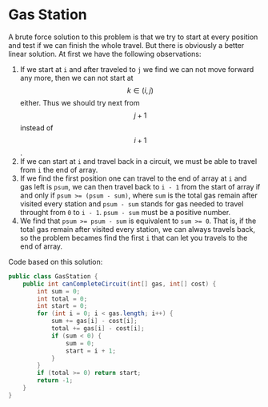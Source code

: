 # Gas Station

A brute force solution to this problem is that we try to start at every position and test if
we can finish the whole travel. But there is obviously a better linear solution. At first
we have the following observations:

1. If we start at `i` and after traveled to `j` we find we can not move forward any more,
then we can not start at $$k\in (i, j)$$ either. Thus we should try next from $$j + 1$$ instead
of $$i + 1$$.
2. If we can start at `i` and travel back in a circuit, we must be able to travel from `i`
the end of array.
3. If we find the first position one can travel to the end of array at `i` and gas left is `psum`,
we can then travel back to `i - 1` from the start of array if and only if `psum >= (psum - sum)`,
where `sum` is the total gas remain after visited every station and `psum - sum` stands for
gas needed to travel throught from `0` to `i - 1`. `psum - sum` must be a positive number.
4. We find that `psum >= psum - sum` is equivalent to `sum >= 0`. That is, if the total gas
remain after visited every station, we can always travels back, so the problem becames find the
first `i` that can let you travels to the end of array.


Code based on this solution:

```java
public class GasStation {
    public int canCompleteCircuit(int[] gas, int[] cost) {
        int sum = 0;
        int total = 0;
        int start = 0;
        for (int i = 0; i < gas.length; i++) {
            sum += gas[i] - cost[i];
            total += gas[i] - cost[i];
            if (sum < 0) {
                sum = 0;
                start = i + 1;
            }
        }
        if (total >= 0) return start;
        return -1;
    }
}
```
